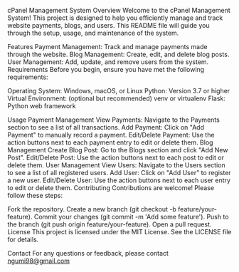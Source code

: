 cPanel Management System
Overview
Welcome to the cPanel Management System! This project is designed to help you efficiently manage and track website payments, blogs, and users. This README file will guide you through the setup, usage, and maintenance of the system.

Features
Payment Management: Track and manage payments made through the website.
Blog Management: Create, edit, and delete blog posts.
User Management: Add, update, and remove users from the system.
Requirements
Before you begin, ensure you have met the following requirements:

Operating System: Windows, macOS, or Linux
Python: Version 3.7 or higher
Virtual Environment: (optional but recommended) venv or virtualenv
Flask: Python web framework

Usage
Payment Management
View Payments: Navigate to the Payments section to see a list of all transactions.
Add Payment: Click on "Add Payment" to manually record a payment.
Edit/Delete Payment: Use the action buttons next to each payment entry to edit or delete them.
Blog Management
Create Blog Post: Go to the Blogs section and click "Add New Post".
Edit/Delete Post: Use the action buttons next to each post to edit or delete them.
User Management
View Users: Navigate to the Users section to see a list of all registered users.
Add User: Click on "Add User" to register a new user.
Edit/Delete User: Use the action buttons next to each user entry to edit or delete them.
Contributing
Contributions are welcome! Please follow these steps:

Fork the repository.
Create a new branch (git checkout -b feature/your-feature).
Commit your changes (git commit -m 'Add some feature').
Push to the branch (git push origin feature/your-feature).
Open a pull request.
License
This project is licensed under the MIT License. See the LICENSE file for details.

Contact
For any questions or feedback, please contact ngumi98@gmail.com


